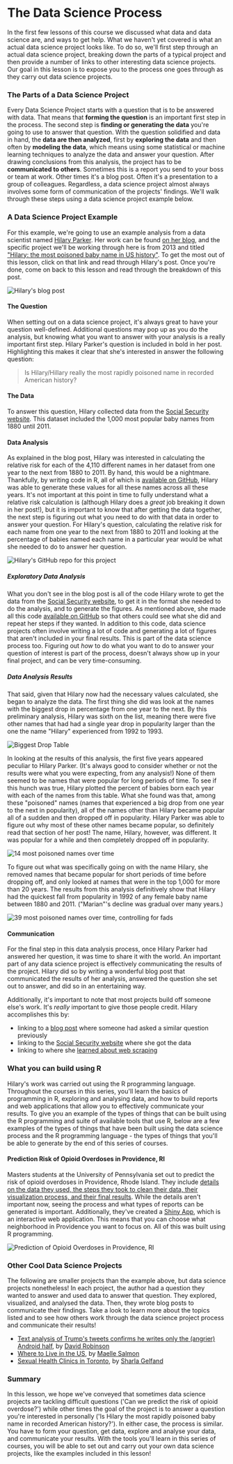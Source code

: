 # The Data Science Process

In the first few lessons of this course we discussed what data and data science are, and ways to get help. What we haven't yet covered is what an actual data science project looks like. To do so, we'll first step through an actual data science project, breaking down the parts of a typical project and then provide a number of links to other interesting data science projects. Our goal in this lesson is to expose you to the process one goes through as they carry out data science projects.

### The Parts of a Data Science Project

Every Data Science Project starts with a question that is to be answered with data. That means that **forming the question** is an important first step in the process. The second step is **finding or generating the data** you're going to use to answer that question. With the question solidified and data in hand, the **data are then analyzed**, first by **exploring the data** and then often by **modeling the data**, which means using some statistical or machine learning techniques to analyze the data and answer your question. After drawing conclusions from this analysis, the project has to be **communicated to others**. Sometimes this is a report you send to your boss or team at work. Other times it's a blog post. Often it's a presentation to a group of colleagues. Regardless, a data science project almost always involves some form of communication of the projects' findings. We'll walk through these steps using a data science project example below.

### A Data Science Project Example 

For this example, we're going to use an example analysis from a data scientist named [Hilary Parker](https://hilaryparker.com/about-hilary-parker/). Her work can be found [on her blog](https://hilaryparker.com), and the specific project we'll be working through here is from 2013 and titled ["Hilary: the most poisoned baby name in US history"](https://hilaryparker.com/2013/01/30/hilary-the-most-poisoned-baby-name-in-us-history/). To get the most out of this lesson, click on that link and read through Hilary's post. Once you're done, come on back to this lesson and read through the breakdown of this post.

![**Hilary's blog post**](resources/images/04_DST_Data_science_process/04_DST_Data_science_process-03.png)

#### The Question

When setting out on a data science project, it's always great to have your question well-defined. Additional questions may pop up as you do the analysis, but knowing what you want to answer with your analysis is a really important first step. Hilary Parker's question is included in bold in her post. Highlighting this makes it clear that she's interested in answer the following question:

> Is Hilary/Hillary really the most rapidly poisoned name in recorded American history?

#### The Data

To answer this question, Hilary collected data from the [Social Security website](https://www.ssa.gov/OACT/babynames/). This dataset included the 1,000 most popular baby names from 1880 until 2011. 

#### Data Analysis

As explained in the blog post, Hilary was interested in calculating the relative risk for each of the 4,110 different names in her dataset from one year to the next from 1880 to 2011. By hand, this would be a nightmare. Thankfully, by writing code in R, all of which is [available on GitHub](https://github.com/hilaryparker/names), Hilary was able to generate these values for all these names across all these years. It's not important at this point in time to fully understand what a relative risk calculation is (although Hilary does a *great* job breaking it down in her post!), but it is important to know that after getting the data together, the next step is figuring out what you need to do with that data in order to answer your question. For Hilary's question, calculating the relative risk for each name from one year to the next from 1880 to 2011 and looking at the percentage of babies named each name in a particular year would be what she needed to do to answer her question.

![**Hilary's GitHub repo for this project**](resources/images/04_DST_Data_science_process/04_DST_Data_science_process-06.png)

##### Exploratory Data Analysis

What you don't see in the blog post is all of the code Hilary wrote to get the data from the [Social Security website](https://www.ssa.gov/OACT/babynames/), to get it in the format she needed to do the analysis, and to generate the figures. As mentioned above, she made all this code [available on GitHub](https://github.com/hilaryparker/names) so that others could see what she did and repeat her steps if they wanted. In addition to this code, data science projects often involve writing a lot of code and generating a lot of figures that aren't included in your final results. This is part of the data science process too. Figuring out *how* to do what you want to do to answer your question of interest is part of the process, doesn't always show up in your final project, and can be very time-consuming.

##### Data Analysis Results

That said, given that Hilary now had the necessary values calculated, she began to analyze the data. The first thing she did was look at the names with the biggest drop in percentage from one year to the next. By this preliminary analysis, Hilary was sixth on the list, meaning there were five other names that had had a single year drop in popularity larger than the one the name "Hilary" experienced from 1992 to 1993.

![**Biggest Drop Table**](resources/images/04_DST_Data_science_process/04_DST_Data_science_process-07.png)

In looking at the results of this analysis, the first five years appeared peculiar to Hilary Parker. (It's always good to consider whether or not the results were what you were expecting, from any analysis!) None of them seemed to be names that were popular for long periods of time. To see if this hunch was true, Hilary plotted the percent of babies born each year with each of the names from this table. What she found was that, among these "poisoned" names (names that experienced a big drop from one year to the next in popularity), all of the names other than Hilary became popular all of a sudden and then dropped off in popularity. Hilary Parker was able to figure out why most of these other names became popular, so definitely read that section of her post! The name, Hilary, however, was different. It was popular for a while and then completely dropped off in popularity.

![**14 most poisoned names over time**](resources/images/04_DST_Data_science_process/04_DST_Data_science_process-08.png)

To figure out what was specifically going on with the name Hilary, she removed names that became popular for short periods of time before dropping off, and only looked at names that were in the top 1,000 for more than 20 years. The results from this analysis definitively show that Hilary had the quickest fall from popularity in 1992 of any female baby name between 1880 and 2011. ("Marian"'s decline was gradual over many years.)

![**39 most poisoned names over time, controlling for fads**](resources/images/04_DST_Data_science_process/04_DST_Data_science_process-09.png)

#### Communication

For the final step in this data analysis process, once Hilary Parker had answered her question, it was time to share it with the world. An important part of any data science project is effectively communicating the results of the project. Hilary did so by writing a wonderful blog post that communicated the results of her analysis, answered the question she set out to answer, and did so in an entertaining way. 

Additionally, it's important to note that most projects build off someone else's work. It's *really* important to give those people credit. Hilary accomplishes this by:  
- linking to a [blog post](http://stuartbuck.blogspot.com/2003/09/hillary-is-most-poisoned-baby-name-in.html) where someone had asked a similar question previously  
- linking to the [Social Security website](https://www.ssa.gov/OACT/babynames/) where she got the data  
- linking to where she [learned about web scraping](http://syntaxi.net/2013/01/20/storyboard/)  

### What you can build using R

Hilary's work was carried out using the R programming language. Throughout the courses in this series, you'll learn the basics of programming in R, exploring and analysing data, and how to build reports and web applications that allow you to effectively communicate your results. To give you an example of the types of things that can be built using the R programming and suite of available tools that use R, below are a few examples of the types of things that have been built using the data science process and the R programming language - the types of things that you'll be able to generate by the end of this series of courses.

#### Prediction Risk of Opioid Overdoses in Providence, RI

Masters students at the University of Pennsylvania set out to predict the risk of opioid overdoses in Providence, Rhode Island. They include [details on the data they used, the steps they took to clean their data, their visualization process, and their final results](https://pennmusa.github.io/MUSA_801.io/project_5/index.html). While the details aren't important now, seeing the process and what types of reports can be generated is important. Additionally, they've created a [Shiny App](https://jordanbutz.shinyapps.io/directory/), which is an interactive web application. This means that you can choose what neighborhood in Providence you want to focus on. All of this was built using R programming.

![**Prediction of Opioid Overdoses in Providence, RI**](resources/images/04_DST_Data_science_process/04_DST_Data_science_process-12.png)

### Other Cool Data Science Projects

The following are smaller projects than the example above, but data science projects nonetheless! In each project, the author had a question they wanted to answer and used data to answer that question. They explored, visualized, and analysed the data. Then, they wrote blog posts to communicate their findings. Take a look to learn more about the topics listed and to see how others work through the data science project process and communicate their results! 

- [Text analysis of Trump's tweets confirms he writes only the (angrier) Android half](http://varianceexplained.org/r/trump-tweets/), by [David Robinson](http://varianceexplained.org/about/)  
- [Where to Live in the US](http://www.masalmon.eu/2017/11/16/wheretoliveus/), by [Maelle Salmon](http://www.masalmon.eu/about/)  
- [Sexual Health Clinics in Toronto](https://sharlagelfand.netlify.com/posts/tidying-toronto-open-data/), by [Sharla Gelfand](https://sharlagelfand.netlify.com/about/)  

### Summary

In this lesson, we hope we've conveyed that sometimes data science projects are tackling difficult questions ('Can we predict the risk of opioid overdose?') while other times the goal of the project is to answer a question you're interested in personally ('Is Hilary the most rapidly poisoned baby name in recorded American history?'). In either case, the process is similar. You have to form your question, get data, explore and analyse your data, and communicate your results. With the tools you'll learn in this series of courses, you will be able to set out and carry out your own data science projects, like the examples included in this lesson! 